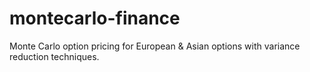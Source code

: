 # montecarlo-finance
Monte Carlo option pricing for European &amp; Asian options with variance reduction techniques.
